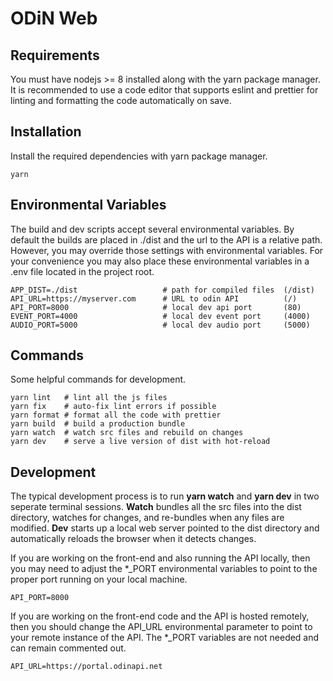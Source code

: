 # ODiN Web

## Requirements

You must have nodejs >= 8 installed along with the yarn package manager. It is recommended to use a code editor that supports eslint and prettier for linting and formatting the code automatically on save.

## Installation

Install the required dependencies with yarn package manager.

```
yarn
```

## Environmental Variables

The build and dev scripts accept several environmental variables. By default the builds are placed in ./dist and the url to the API is a relative path. However, you may override those settings with environmental variables. For your convenience you may also place these environmental variables in a .env file located in the project root.

```
APP_DIST=./dist                   # path for compiled files  (/dist)
API_URL=https://myserver.com      # URL to odin API          (/)
API_PORT=8000                     # local dev api port       (80)
EVENT_PORT=4000                   # local dev event port     (4000)
AUDIO_PORT=5000                   # local dev audio port     (5000)
```

## Commands

Some helpful commands for development.

```
yarn lint   # lint all the js files
yarn fix    # auto-fix lint errors if possible
yarn format # format all the code with prettier
yarn build  # build a production bundle
yarn watch  # watch src files and rebuild on changes
yarn dev    # serve a live version of dist with hot-reload
```

## Development

The typical development process is to run **yarn watch** and **yarn dev** in two seperate terminal sessions. **Watch** bundles all the src files into the dist directory, watches for changes, and re-bundles when any files are modified. **Dev** starts up a local web server pointed to the dist directory and automatically reloads the browser when it detects changes.

If you are working on the front-end and also running the API locally, then you may need to adjust the \*\_PORT environmental variables to point to the proper port running on your local machine.

```
API_PORT=8000
```

If you are working on the front-end code and the API is hosted remotely, then you should change the API_URL environmental parameter to point to your remote instance of the API. The \*\_PORT variables are not needed and can remain commented out.

```
API_URL=https://portal.odinapi.net
```
